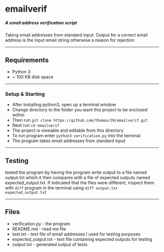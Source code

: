 # emailverif
##### A email address verification script
Taking email addresses from standard input. Output for a correct email address is the input email string otherwise a reason for rejection

---

## Requirements
- Python 3
- ~ 100 KB disk space
---
### Setup & Starting
- After installing python3, open up a terminal window
- Change directory to the folder you want this project to be enclosed within
- Then run `git clone https://github.com/thomasr39/emailverif.git`
- Next run `cd emailverif`
- The project is viewable and editable from this directory
- To run program enter `python3 verification.py` into the terminal
- The program takes email addresses from standard input 

---

## Testing
tested the program by having the program write output to a file named output.txt which it then compares with a file of expected outputs named expected_output.txt. If indicated that the files were different, inspect them with `diff` program in the terminal using `diff output.txt expected_output.txt`

---

## Files
- verification.py - the program
- README.md - read me file
- test.txt - text file of email addresses I used for testing purposes
- expected_output.txt - text file containing expected outputs for testing
- output.txt - generated output of tests
